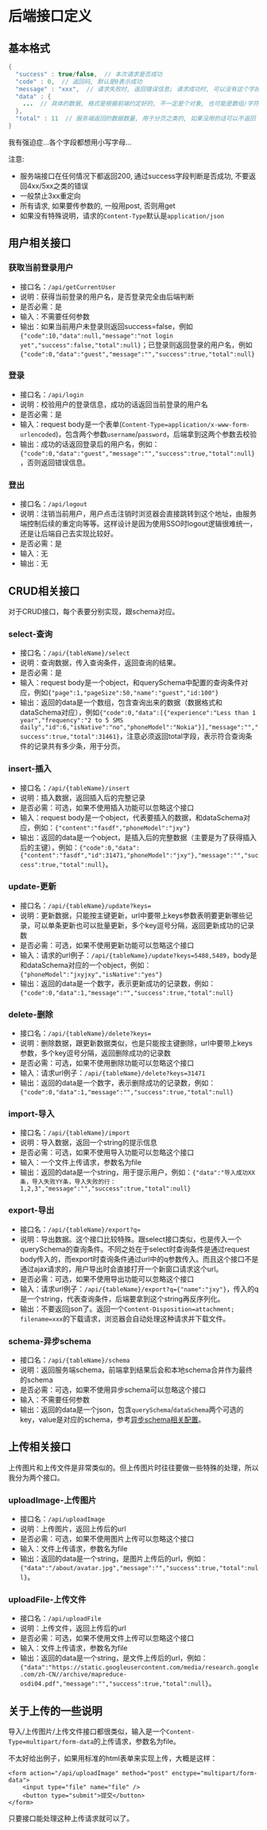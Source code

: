 # 后端接口定义

## 基本格式

```java
{
  "success" : true/false,  // 本次请求是否成功
  "code" : 0,  // 返回码, 默认是0表示成功
  "message" : "xxx",  // 请求失败时, 返回错误信息; 请求成功时, 可以没有这个字段或为空
  "data" : {
    ...  // 具体的数据, 格式是根据前端约定好的, 不一定是个对象, 也可能是数组/字符串之类的
  },
  "total" : 11  // 服务端返回的数据数量, 用于分页之类的, 如果没用的话可以不返回
}
```

我有强迫症...各个字段都想用小写字母...

注意:
* 服务端接口在任何情况下都返回200, 通过success字段判断是否成功, 不要返回4xx/5xx之类的错误
* 一般禁止3xx重定向
* 所有请求, 如果要传参数的, 一般用post, 否则用get
* 如果没有特殊说明，请求的`Content-Type`默认是`application/json`

## 用户相关接口

### 获取当前登录用户

* 接口名：`/api/getCurrentUser`
* 说明：获得当前登录的用户名，是否登录完全由后端判断
* 是否必需：是
* 输入：不需要任何参数
* 输出：如果当前用户未登录则返回success=false，例如`{"code":10,"data":null,"message":"not login yet","success":false,"total":null}`；已登录则返回登录的用户名，例如`{"code":0,"data":"guest","message":"","success":true,"total":null}`

### 登录

* 接口名：`/api/login`
* 说明：校验用户的登录信息，成功的话返回当前登录的用户名
* 是否必需：是
* 输入：request body是一个表单(`Content-Type=application/x-www-form-urlencoded`)，包含两个参数`username`/`password`，后端拿到这两个参数去校验
* 输出：成功的话返回登录后的用户名，例如：`{"code":0,"data":"guest","message":"","success":true,"total":null}`，否则返回错误信息。

### 登出

* 接口名：`/api/logout`
* 说明：注销当前用户，用户点击注销时浏览器会直接跳转到这个地址，由服务端控制后续的重定向等等。这样设计是因为使用SSO时logout逻辑很难统一，还是让后端自己去实现比较好。
* 是否必需：是
* 输入：无
* 输出：无

## CRUD相关接口

对于CRUD接口，每个表要分别实现，跟schema对应。

### select-查询

* 接口名：`/api/{tableName}/select`
* 说明：查询数据，传入查询条件，返回查询的结果。
* 是否必需：是
* 输入：request body是一个object，和querySchema中配置的查询条件对应，例如`{"page":1,"pageSize":50,"name":"guest","id:100"}`
* 输出：返回的data是一个数组，包含查询出来的数据（数据格式和dataSchema对应），例如`{"code":0,"data":[{"experience":"Less than 1 year","frequency":"2 to 5 SMS daily","id":6,"isNative":"no","phoneModel":"Nokia"}],"message":"","success":true,"total":31461}`，注意必须返回total字段，表示符合查询条件的记录共有多少条，用于分页。

### insert-插入

* 接口名：`/api/{tableName}/insert`
* 说明：插入数据，返回插入后的完整记录
* 是否必需：可选，如果不使用插入功能可以忽略这个接口
* 输入：request body是一个object，代表要插入的数据，和dataSchema对应，例如：`{"content":"fasdf","phoneModel":"jxy"}`
* 输出：返回的data是一个object，是插入后的完整数据（主要是为了获得插入后的主键），例如：`{"code":0,"data":{"content":"fasdf","id":31471,"phoneModel":"jxy"},"message":"","success":true,"total":null}`。

### update-更新

* 接口名：`/api/{tableName}/update?keys=`
* 说明：更新数据，只能按主键更新，url中要带上keys参数表明要更新哪些记录，可以单条更新也可以批量更新，多个key逗号分隔，返回更新成功的记录数
* 是否必需：可选，如果不使用更新功能可以忽略这个接口
* 输入：请求的url例子：`/api/{tableName}/update?keys=5488,5489`，body是和dataSchema对应的一个object，例如：`{"phoneModel":"jxyjxy","isNative":"yes"}`
* 输出：返回的data是一个数字，表示更新成功的记录数，例如：`{"code":0,"data":1,"message":"","success":true,"total":null}`

### delete-删除

* 接口名：`/api/{tableName}/delete?keys=`
* 说明：删除数据，跟更新数据类似，也是只能按主键删除，url中要带上keys参数，多个key逗号分隔，返回删除成功的记录数
* 是否必需：可选，如果不使用删除功能可以忽略这个接口
* 输入：请求url例子：`/api/{tableName}/delete?keys=31471`
* 输出：返回的data是一个数字，表示删除成功的记录数，例如：`{"code":0,"data":1,"message":"","success":true,"total":null}`

### import-导入

* 接口名：`/api/{tableName}/import`
* 说明：导入数据，返回一个string的提示信息
* 是否必需：可选，如果不使用导入功能可以忽略这个接口
* 输入：一个文件上传请求，参数名为file
* 输出：返回的data是一个string，用于提示用户，例如：`{"data":"导入成功XX条，导入失败YY条，导入失败的行：1,2,3","message":"","success":true,"total":null}`

### export-导出

* 接口名：`/api/{tableName}/export?q=`
* 说明：导出数据。这个接口比较特殊。跟select接口类似，也是传入一个querySchema的查询条件。不同之处在于select时查询条件是通过request body传入的，而export时查询条件通过url中的q参数传入。而且这个接口不是通过ajax请求的，用户导出时会直接打开一个新窗口请求这个url。
* 是否必需：可选，如果不使用导出功能可以忽略这个接口
* 输入：请求url例子：`/api/{tableName}/export?q={"name":"jxy"}`，传入的q是一个string，代表查询条件，后端要拿到这个string再反序列化。
* 输出：不要返回json了。返回一个`Content-Disposition=attachment; filename=xxx`的下载请求，浏览器会自动处理这种请求并下载文件。

### schema-异步schema

* 接口名：`/api/{tableName}/schema`
* 说明：返回服务端schema，前端拿到结果后会和本地schema合并作为最终的schema
* 是否必需：可选，如果不使用异步schema可以忽略这个接口
* 输入：不需要任何参数
* 输出：返回的data是一个json，包含`querySchema`/`dataSchema`两个可选的key，value是对应的schema，参考[异步schema相关配置](AsyncSchema.md)。

## 上传相关接口

上传图片和上传文件是非常类似的。但上传图片时往往要做一些特殊的处理，所以我分为两个接口。

### uploadImage-上传图片

* 接口名：`/api/uploadImage`
* 说明：上传图片，返回上传后的url
* 是否必需：可选，如果不使用图片上传可以忽略这个接口
* 输入：文件上传请求，参数名为file
* 输出：返回的data是一个string，是图片上传后的url，例如：`{"data":"/about/avatar.jpg","message":"","success":true,"total":null}`。

### uploadFile-上传文件

* 接口名：`/api/uploadFile`
* 说明：上传文件，返回上传后的url
* 是否必需：可选，如果不使用文件上传可以忽略这个接口
* 输入：文件上传请求，参数名为file
* 输出：返回的data是一个string，是文件上传后的url，例如：`{"data":"https://static.googleusercontent.com/media/research.google.com/zh-CN//archive/mapreduce-osdi04.pdf","message":"","success":true,"total":null}`。

## 关于上传的一些说明

导入/上传图片/上传文件接口都很类似，输入是一个`Content-Type=multipart/form-data`的上传请求，参数名为file。

不太好给出例子，如果用标准的html表单来实现上传，大概是这样：
```
<form action="/api/uploadImage" method="post" enctype="multipart/form-data">
	<input type="file" name="file" />
	<button type="submit">提交</button>
</form>
```
只要接口能处理这种上传请求就可以了。
